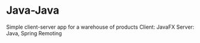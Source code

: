 # Java-Java
Simple client-server app for a warehouse of products
Client: JavaFX
Server: Java, Spring Remoting
